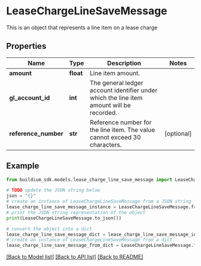 # LeaseChargeLineSaveMessage

This is an object that represents a line item on a lease charge

## Properties

Name | Type | Description | Notes
------------ | ------------- | ------------- | -------------
**amount** | **float** | Line item amount. | 
**gl_account_id** | **int** | The general ledger account identifier under which the line item amount will be recorded. | 
**reference_number** | **str** | Reference number for the line item. The value cannot exceed 30 characters. | [optional] 

## Example

```python
from buildium_sdk.models.lease_charge_line_save_message import LeaseChargeLineSaveMessage

# TODO update the JSON string below
json = "{}"
# create an instance of LeaseChargeLineSaveMessage from a JSON string
lease_charge_line_save_message_instance = LeaseChargeLineSaveMessage.from_json(json)
# print the JSON string representation of the object
print(LeaseChargeLineSaveMessage.to_json())

# convert the object into a dict
lease_charge_line_save_message_dict = lease_charge_line_save_message_instance.to_dict()
# create an instance of LeaseChargeLineSaveMessage from a dict
lease_charge_line_save_message_from_dict = LeaseChargeLineSaveMessage.from_dict(lease_charge_line_save_message_dict)
```
[[Back to Model list]](../README.md#documentation-for-models) [[Back to API list]](../README.md#documentation-for-api-endpoints) [[Back to README]](../README.md)


